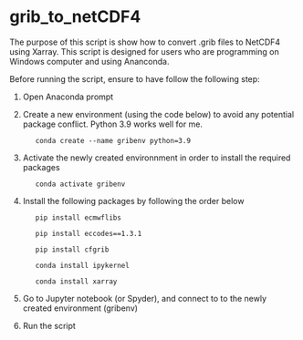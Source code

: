 # grib_to_netCDF4

The purpose of this script is show how to convert .grib files to NetCDF4 using Xarray. This script is designed for users who are programming on Windows computer and using Ananconda.

Before running the script, ensure to have follow the following step:

1. Open Anaconda prompt

2. Create a new environment (using the code below) to avoid any potential package conflict. Python 3.9 works well for me.

          conda create --name gribenv python=3.9

3. Activate the newly created environnment in order to install the required packages

          conda activate gribenv

4. Install the following packages by following the order below

          pip install ecmwflibs

          pip install eccodes==1.3.1

          pip install cfgrib

          conda install ipykernel

          conda install xarray

5. Go to Jupyter notebook (or Spyder), and connect to to the newly created environment (gribenv)

6. Run the script
